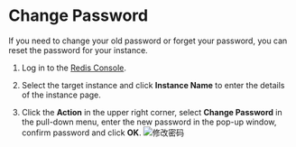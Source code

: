 ﻿# Change Password

If you need to change your old password or forget your password, you can reset the password for your instance.

1. Log in to the [Redis Console](https://redis-console.jdcloud.com/redis).

2. Select the target instance and click **Instance Name** to enter the details of the instance page.

3. Click the **Action** in the upper right corner, select **Change Password** in the pull-down menu, enter the new password in the pop-up window, confirm password and click **OK**.
![修改密码](https://github.com/jdcloudcom/cn/blob/master/image/Redis/change-pw.png)
